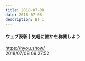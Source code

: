 ```yaml
---
title: 2018-07-08
date: 2018-07-08
description: B! 1
---
```


#### ウェブ表彰 | 気軽に誰かを称賛しよう
https://hyou.show/<br>
2018/07/08 09:27:52<br>


